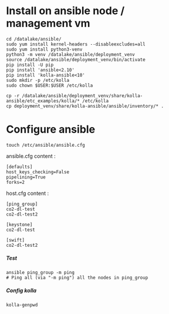 # Install on ansible node / management vm
    cd /datalake/ansible/
    sudo yum install kernel-headers --disableexcludes=all
    sudo yum install python3-venv
    python3 -m venv /datalake/ansible/deployment_venv
    source /datalake/ansible/deployment_venv/bin/activate
    pip install -U pip
    pip install 'ansible<2.10'
    pip install 'kolla-ansible<10'
    sudo mkdir -p /etc/kolla
    sudo chown $USER:$USER /etc/kolla

    cp -r /datalake/ansible/deployment_venv/share/kolla-ansible/etc_examples/kolla/* /etc/kolla
    cp deployment_venv/share/kolla-ansible/ansible/inventory/* .


# Configure ansible 
    
    touch /etc/ansible/ansible.cfg
    
ansible.cfg content : 
    
    [defaults]
    host_keys_checking=False
    pipelining=True
    forks=2

host.cfg content : 

    [ping_group]
    co2-dl-test
    co2-dl-test2
    
    [keystone]
    co2-dl-test
    
    [swift]
    co2-dl-test2


##### Test  
    ansible ping_group -m ping
    # Ping all (via "-m ping") all the nodes in ping_group
    
##### Config kolla 
    
    kolla-genpwd 
    